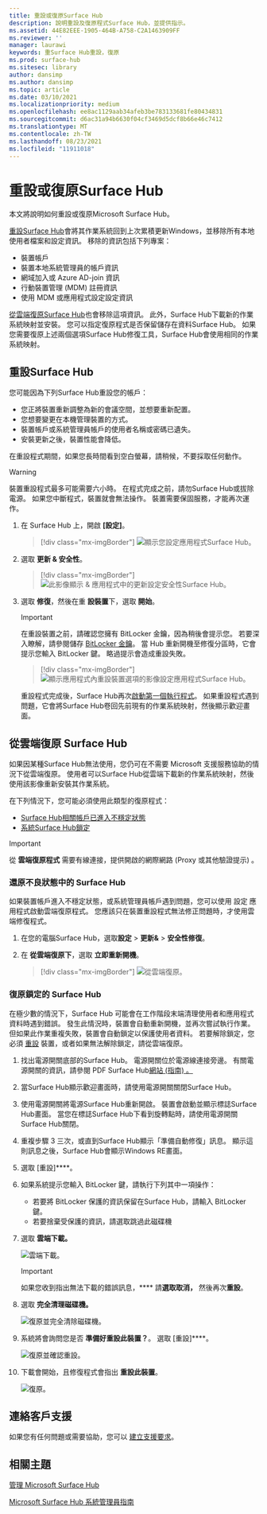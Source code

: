 ```yaml
---
title: 重設或復原Surface Hub
description: 說明重設及復原程式Surface Hub，並提供指示。
ms.assetid: 44E82EEE-1905-464B-A758-C2A1463909FF
ms.reviewer: ''
manager: laurawi
keywords: 重Surface Hub重設，復原
ms.prod: surface-hub
ms.sitesec: library
author: dansimp
ms.author: dansimp
ms.topic: article
ms.date: 03/10/2021
ms.localizationpriority: medium
ms.openlocfilehash: ee8ac1129aab34afeb3be783133681fe80434831
ms.sourcegitcommit: d6ac31a94b6630f04cf3469d5dcf8b66e46c7412
ms.translationtype: MT
ms.contentlocale: zh-TW
ms.lasthandoff: 08/23/2021
ms.locfileid: "11911018"
---
```

# <a name="reset-or-recover-a-surface-hub"></a>重設或復原Surface Hub

本文將說明如何重設或復原Microsoft Surface Hub。  

[重設Surface Hub](#reset-a-surface-hub)會將其作業系統回到上次累積更新Windows，並移除所有本地使用者檔案和設定資訊。 移除的資訊包括下列專案：

- 裝置帳戶
- 裝置本地系統管理員的帳戶資訊
- 網域加入或 Azure AD-join 資訊
- 行動裝置管理 (MDM) 註冊資訊
- 使用 MDM 或應用程式設定設定資訊

[從雲端復原Surface Hub](#recover-a-surface-hub-from-the-cloud)也會移除這項資訊。 此外，Surface Hub下載新的作業系統映射並安裝。 您可以指定復原程式是否保留儲存在資料Surface Hub。 如果您需要復原上述兩個選項Surface Hub修復工具，Surface Hub會使用相同的作業系統映射。 [](surface-hub-recovery-tool.md)

## <a name="reset-a-surface-hub"></a>重設Surface Hub

您可能因為下列Surface Hub重設您的帳戶：

- 您正將裝置重新調整為新的會議空間，並想要重新配置。
- 您想要變更在本機管理裝置的方式。
- 裝置帳戶或系統管理員帳戶的使用者名稱或密碼已遺失。
- 安裝更新之後，裝置性能會降低。

在重設程式期間，如果您長時間看到空白螢幕，請稍候，不要採取任何動作。

> [!WARNING]
> 裝置重設程式最多可能需要六小時。 在程式完成之前，請勿Surface Hub或拔除電源。 如果您中斷程式，裝置就會無法操作。 裝置需要保固服務，才能再次運作。

1. 在 Surface Hub 上，開啟 **\[設定\]**。

   > [!div class="mx-imgBorder"]
   > ![顯示您設定應用程式Surface Hub。](images/sh-settings.png)

2. 選取 **更新 & 安全性**。

   > [!div class="mx-imgBorder"]
   > ![此影像顯示 & 應用程式中的更新設定安全性Surface Hub。](images/sh-settings-update-security.png)

3. 選取 **修復**，然後在重 **設裝置**下，選取 **開始**。

   > [!IMPORTANT]
   > 在重設裝置之前，請確認您擁有 BitLocker 金鑰，因為稍後會提示您。 若要深入瞭解，請參閱儲存 [BitLocker 金鑰](save-bitlocker-key-surface-hub.md)。 當 Hub 重新開機至修復分區時，它會提示您輸入 BitLocker 鍵。 略過提示會造成重設失敗。
   
   > [!div class="mx-imgBorder"]
   > ![顯示應用程式內重設裝置選項的影像設定應用程式Surface Hub。](images/sh-settings-reset-device.png)

   重設程式完成後，Surface Hub再次[啟動第一個執行程式](first-run-program-surface-hub.md)。 如果重設程式遇到問題，它會將Surface Hub卷回先前現有的作業系統映射，然後顯示歡迎畫面。

<span id="cloud-recovery" />

## <a name="recover-a-surface-hub-from-the-cloud"></a>從雲端復原 Surface Hub

如果因某種Surface Hub無法使用，您仍可在不需要 Microsoft 支援服務協助的情況下從雲端復原。 使用者可以Surface Hub從雲端下載新的作業系統映射，然後使用該影像重新安裝其作業系統。

在下列情況下，您可能必須使用此類型的復原程式：

- [Surface Hub相關帳戶已進入不穩定狀態](#recover-a-surface-hub-in-a-bad-state)
- [系統Surface Hub鎖定](#recover-a-locked-surface-hub)

>[!IMPORTANT]
>從 **雲端復原程式** 需要有線連接，提供開啟的網際網路 (Proxy 或其他驗證提示) 。

### <a name="recover-a-surface-hub-in-a-bad-state"></a>還原不良狀態中的 Surface Hub

如果裝置帳戶進入不穩定狀態，或系統管理員帳戶遇到問題，您可以使用 設定 應用程式啟動雲端復原程式。 您應該只在裝置重設程式無法修正問題時[](#reset-a-surface-hub)，才使用雲端修復程式。

1. 在您的電腦Surface Hub，選取**設定** &gt; **更新&** &gt; **安全性修復**。

2. 在 **從雲端復原下**，選取 **立即重新開機**。

   > [!div class="mx-imgBorder"]
   > ![從雲端復原。](images/recover-from-the-cloud.png)

### <a name="recover-a-locked-surface-hub"></a>復原鎖定的 Surface Hub

在極少數的情況下，Surface Hub 可能會在工作階段末端清理使用者和應用程式資料時遇到錯誤。 發生此情況時，裝置會自動重新開機，並再次嘗試執行作業。 但如果此作業重複失敗，裝置會自動鎖定以保護使用者資料。 若要解除鎖定，您必須 [重設](#reset-a-surface-hub) 裝置，或者如果無法解除鎖定，請從雲端復原。

1. 找出電源開關底部的Surface Hub。 電源開關位於電源線連接旁邊。 有關電源開關的資訊，請參閱 PDF Surface Hub[網站 (指南) 。](surface-hub-site-readiness-guide.md)

2. 當Surface Hub顯示歡迎畫面時，請使用電源開關關閉Surface Hub。

3. 使用電源開關將電源Surface Hub重新開啟。 裝置會啟動並顯示標誌Surface Hub畫面。 當您在標誌Surface Hub下看到旋轉點時，請使用電源開關Surface Hub關閉。  

4. 重複步驟 3 三次，或直到Surface Hub顯示「準備自動修復」訊息。 顯示這則訊息之後，Surface Hub會顯示Windows RE畫面。
 
5. 選取 [重設]****。 

6. 如果系統提示您輸入 BitLocker 鍵，請執行下列其中一項操作：
   - 若要將 BitLocker 保護的資訊保留在Surface Hub，請輸入 BitLocker 鍵。
   - 若要捨棄受保護的資訊，請選取跳過此磁碟機

7. 選取 **雲端下載。** 

   ![雲端下載。](images/recover-cloud-download.png)

   >[!IMPORTANT]
   >如果您收到指出無法下載的錯誤訊息，**** 請**選取取消，** 然後再次**重設**。

8. 選取 **完全清理磁碟機。**
 
   ![復原並完全清除磁碟機。](images/recover-fully-clean-drive.png)

9. 系統將會詢問您是否 **準備好重設此裝置？**。 選取 [重設]****。 
   
   ![復原並確認重設。](images/recover-confirm-reset.png)

10. 下載會開始，且修復程式會指出 **重設此裝置**。

    ![復原。](images/recover-in-progress.png)

## <a name="contact-support"></a>連絡客戶支援

如果您有任何問題或需要協助，您可以 [建立支援要求](https://support.microsoft.com/supportforbusiness/productselection)。


## <a name="related-topics"></a>相關主題

[管理 Microsoft Surface Hub](manage-surface-hub.md)

[Microsoft Surface Hub 系統管理員指南](surface-hub-administrators-guide.md)
